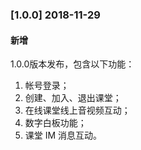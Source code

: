 ### [1.0.0] 2018-11-29
#### 新增
1.0.0版本发布，包含以下功能：

1. 帐号登录；
2. 创建、加入、退出课堂；
3. 在线课堂线上音视频互动；
4. 数字白板功能；
5. 课堂 IM 消息互动。









